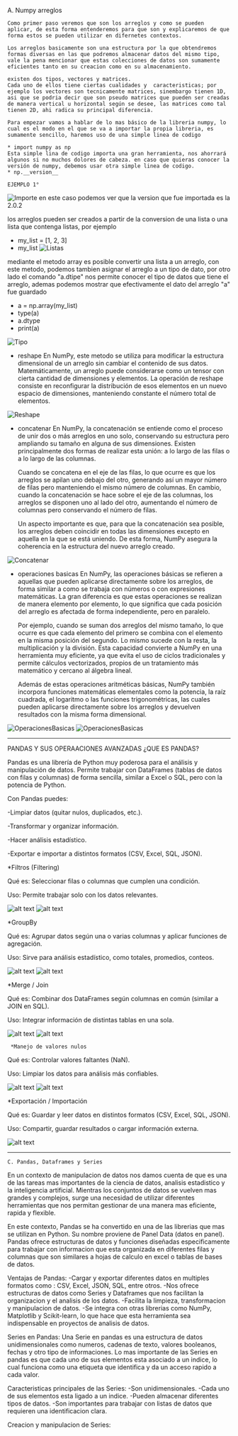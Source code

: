   A. Numpy arreglos

    Como primer paso veremos que son los arreglos y como se pueden aplicar, de esta forma entenderemos para que son y explicaremos de que forma estos se pueden utilizar en difernetes contextos.

    Los arreglos basicamente son una estructura por la que obtendremos formas diversas en las que podremos almacenar datos del mismo tipo, vale la pena mencionar que estas colecciones de datos son sumamente eficientes tanto en su creacion como en su almacenamiento.

    existen dos tipos, vectores y matrices.
    Cada uno de ellos tiene ciertas cualidades y  caracteristicas; por ejemplo los vectores son tecnicamente matrices, sinembargo tienen 1D, asi que se podria decir que son pseudo matrices que pueden ser creadas de manera vertical u horizontal según se desee, las matrices como tal tienen 2D, ahi radica su principal diferencia.
    
    Para empezar vamos a hablar de lo mas básico de la libreria numpy, lo cual es el modo en el que se va a importar la propia libreria, es sumamente sencillo, haremos uso de una simple linea de codigo
    
    * import numpy as np
    Esta simple lina de codigo importa una gran herramienta, nos ahorrará algunos si no muchos dolores de cabeza. en caso que quieras conocer la versión de numpy, debemos usar otra simple linea de codigo.
    * np.__version__

    EJEMPLO 1°
![Importe](./imagenes/Importe%20de%20Numpy.png)
    en este caso podemos ver que la version que fue importada es la 2.0.2

  los arreglos pueden ser creados a partir de la conversion de una lista o una lista que contenga listas, por ejemplo
  * my_list = [1, 2, 3]
  * my_list
![Listas](/imagenes/Ejemplo%20de%20listas.png)

  mediante el metodo array es posible convertir una lista a un arreglo, con este metodo, podemos tambien asignar el arreglo a un tipo de dato, por otro lado el comando "a.dtipe" nos permite conocer el tipo de datos que tiene el arreglo, ademas podemos mostrar que efectivamente el dato del arreglo "a" fue guardado

  * a = np.array(my_list)
  * type(a)
  * a.dtype 
  * print(a)

![Tipo](/imagenes/Tipo%20de%20dato%20e%20impresion.png)

* reshape
  En NumPy, este metodo se utiliza para modificar la estructura dimensional de un arreglo sin cambiar el contenido de sus datos. Matemáticamente, un arreglo puede considerarse como un tensor con cierta cantidad de dimensiones y elementos. La operación de reshape consiste en reconfigurar la distribución de esos elementos en un nuevo espacio de dimensiones, manteniendo constante el número total de elementos.

![Reshape](/imagenes/Ejemplo%20n2.png)

  * concatenar
    En NumPy, la concatenación se entiende como el proceso de unir dos o más arreglos en uno solo, conservando su estructura pero ampliando su tamaño en alguna de sus dimensiones. Existen principalmente dos formas de realizar esta unión: a lo largo de las filas o a lo largo de las columnas.

    Cuando se concatena en el eje de las filas, lo que ocurre es que los arreglos se apilan uno debajo del otro, generando así un mayor número de filas pero manteniendo el mismo número de columnas. En cambio, cuando la concatenación se hace sobre el eje de las columnas, los arreglos se disponen uno al lado del otro, aumentando el número de columnas pero conservando el número de filas.

    Un aspecto importante es que, para que la concatenación sea posible, los arreglos deben coincidir en todas las dimensiones excepto en aquella en la que se está uniendo. De esta forma, NumPy asegura la coherencia en la estructura del nuevo arreglo creado.

![Concatenar](/imagenes/EJemlpo%20de%20concatenar.png)

  * operaciones basicas
    En NumPy, las operaciones básicas se refieren a aquellas que pueden aplicarse directamente sobre los arreglos, de forma similar a como se trabaja con números o con expresiones matemáticas. La gran diferencia es que estas operaciones se realizan de manera elemento por elemento, lo que significa que cada posición del arreglo es afectada de forma independiente, pero en paralelo.

    Por ejemplo, cuando se suman dos arreglos del mismo tamaño, lo que ocurre es que cada elemento del primero se combina con el elemento en la misma posición del segundo. Lo mismo sucede con la resta, la multiplicación y la división. Esta capacidad convierte a NumPy en una herramienta muy eficiente, ya que evita el uso de ciclos tradicionales y permite cálculos vectorizados, propios de un tratamiento más matemático y cercano al álgebra lineal.

    Además de estas operaciones aritméticas básicas, NumPy también incorpora funciones matemáticas elementales como la potencia, la raíz cuadrada, el logaritmo o las funciones trigonométricas, las cuales pueden aplicarse directamente sobre los arreglos y devuelven resultados con la misma forma dimensional.
    
![OperacionesBasicas](/imagenes/Codigo.png)
![OperacionesBasicas](/imagenes/ejecucion.png)



_______________________________________________________________________________________________________

PANDAS Y SUS OPERAACIONES AVANZADAS
¿QUE ES PANDAS?

 Pandas es una librería de Python muy poderosa para el análisis y manipulación de datos.
 Permite trabajar con DataFrames (tablas de datos con filas y columnas) de forma sencilla, similar a Excel o SQL, pero con la potencia de Python.

 Con Pandas puedes:

 -Limpiar datos (quitar nulos, duplicados, etc.).

 -Transformar y organizar información.

 -Hacer análisis estadístico.

 -Exportar e importar a distintos formatos (CSV, Excel, SQL, JSON).

  *Filtros (Filtering)

Qué es: Seleccionar filas o columnas que cumplen una condición.

Uso: Permite trabajar solo con los datos relevantes.

![alt text](/imagenes/image-1.png)
![alt text](/imagenes/imagefiltro2.png)

  *GroupBy

Qué es: Agrupar datos según una o varias columnas y aplicar funciones de agregación.

Uso: Sirve para análisis estadístico, como totales, promedios, conteos.

![alt text](/imagenes/image-2.png)
![alt text](/imagenes/imagegroupby.png)

   *Merge / Join

Qué es: Combinar dos DataFrames según columnas en común (similar a JOIN en SQL).

Uso: Integrar información de distintas tablas en una sola.

![alt text](/imagenes/image-3.pngx)
![alt text](/imagenes/imagemerge.png)


     *Manejo de valores nulos

Qué es: Controlar valores faltantes (NaN).

Uso: Limpiar los datos para análisis más confiables.

![alt text](/imagenes/datoeliminar.png)
![alt text](/imagenes/imagevalires.png)

  *Exportación / Importación

Qué es: Guardar y leer datos en distintos formatos (CSV, Excel, SQL, JSON).

Uso: Compartir, guardar resultados o cargar información externa.

![alt text](/imagenes/datoimportarrr.png)


__________________________________________________________________
    C. Pandas, Dataframes y Series

En un contexto de manipulacion de datos nos damos cuenta de que es una de las tareas mas importantes de la ciencia de datos, analisis estadistico y la inteligencia artificial. Mientras los conjuntos de datos se vuelven mas grandes y complejos, surge una necesidad de utilizar diferentes herramientas que nos permitan gestionar de una manera mas eficiente, rapida y flexible. 

En este contexto, Pandas se ha convertido en una de las librerias que mas se utilizan en Python. Su nombre proviene de Panel Data (datos en panel). Pandas ofrece estructuras de datos y funciones diseñadas especificamente para trabajar con informacion que esta organizada en diferentes filas y columnas que son similares a hojas de calculo en excel o tablas de bases de datos. 

Ventajas de Pandas: 
-Cargar y exportar diferentes datos en multiples formatos como : CSV, Excel, JSON, SQL, entre otros. 
-Nos ofrece estructuras de datos como Series y Dataframes que nos facilitan la organizacion y el analisis de los datos.
-Facilita la limpieza, transformacion y manipulacion de datos. 
-Se integra con otras librerias como NumPy, Matplotlib y Scikit-learn, lo que hace que esta herramienta sea indispensable en proyectos de analisis de datos. 

Series en Pandas: 
Una Serie en pandas es una estructura de datos unidimensionales como numeros, cadenas de texto, valores booleanos, fechas y otro tipo de informaciones. 
Lo mas importante de las Series en pandas es que cada uno de sus elementos esta asociado a un indice, lo cual funciona como una etiqueta que identifica y da un acceso rapido a cada valor. 

Caracteristicas principales de las Series: 
-Son unidimensionales. 
-Cada uno de sus elementos esta ligado a un indice. 
-Pueden almacenar diferentes tipos de datos. 
-Son importantes para trabajar con listas de datos que requieren una identificacion clara. 

Creacion y manipulacion de Series: 

